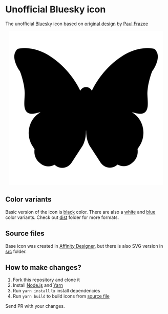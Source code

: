 # Unofficial Bluesky icon

The unofficial [Bluesky](https://bsky.app/) icon based
on [original design](https://gist.github.com/pfrazee/cbe8a08e691ca8b0c7702b619e779d71)
by [Paul Frazee](https://github.com/pfrazee)

<p align="center" style="color:#0969da">
<img src="src/bluesky-icon.svg" width="480" height="480" alt="Unofficial Bluesky icon">
</p>

## Color variants

Basic version of the icon is [black](dist/bluesky-icon.svg) color. There are also a [white](dist/bluesky-icon.white.svg)
and [blue](dist/bluesky-icon.blue.svg) color variants. Check out [dist](dist) folder for more formats.

## Source files

Base icon was created in [Affinity Designer](https://affinity.serif.com/en-gb/designer/),
but there is also SVG version in [src](src) folder.

## How to make changes?

1. Fork this repository and clone it
2. Install [Node.js](https://nodejs.org/en/) and [Yarn](https://yarnpkg.com/)
3. Run `yarn install` to install dependencies
4. Run `yarn build` to build icons from [source file](src/bluesky-icon.svg)

Send PR with your changes.